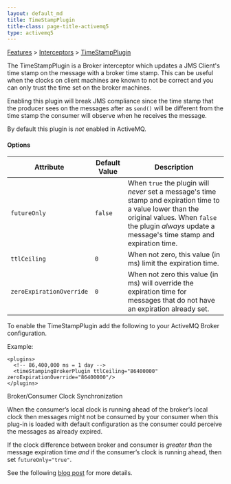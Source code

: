 ```yaml
---
layout: default_md
title: TimeStampPlugin 
title-class: page-title-activemq5
type: activemq5
---
```


[Features](features) > [Interceptors](interceptors) > [TimeStampPlugin](timestampplugin)


The TimeStampPlugin is a Broker interceptor which updates a JMS Client's time stamp on the message with a broker time stamp. This can be useful when the clocks on client machines are known to not be correct and you can only trust the time set on the broker machines.

Enabling this plugin will break JMS compliance since the time stamp that the producer sees on the messages after as `send()` will be different from the time stamp the consumer will observe when he receives the message.

By default this plugin is _not_ enabled in ActiveMQ.

#### Options

Attribute|Default Value|Description
---|---|---
`futureOnly`|`false`|When `true` the plugin will _never_ set a message's time stamp and expiration time to a value lower than the original values. When `false` the plugin _always_ update a message's time stamp and expiration time.
`ttlCeiling`|`0`|When not zero, this value (in ms) limit the expiration time.
`zeroExpirationOverride`|`0`|When not zero this value (in ms) will override the expiration time for messages that do not have an expiration already set.

To enable the TimeStampPlugin add the following to your ActiveMQ Broker configuration.

Example:
```
<plugins>
  <!-- 86,400,000 ms = 1 day -->
  <timeStampingBrokerPlugin ttlCeiling="86400000" zeroExpirationOverride="86400000"/>
</plugins>
```

Broker/Consumer Clock Synchronization

When the consumer’s local clock is running ahead of the broker’s local clock then messages might not be consumed by your consumer when this plug-in is loaded with default configuration as the consumer could perceive the messages as already expired.

If the clock difference between broker and consumer is _greater than_ the message expiration time _and_ if the consumer’s clock is running ahead, then set `futureOnly="true"`.

See the following [blog post](http://tmielke.blogspot.com/2011/01/sync-your-machine-clocks.html) for more details.

